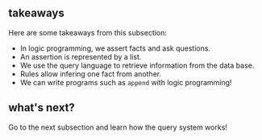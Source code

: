 ## takeaways

Here are some takeaways from this subsection:

  * In logic programming, we assert facts and ask questions.
  * An assertion is represented by a list.
  * We use the query language to retrieve information from the data base.
  * Rules allow infering one fact from another.
  * We can write programs such as `append` with logic programming!

## what's next?

Go to the next subsection and learn how the query system works!

